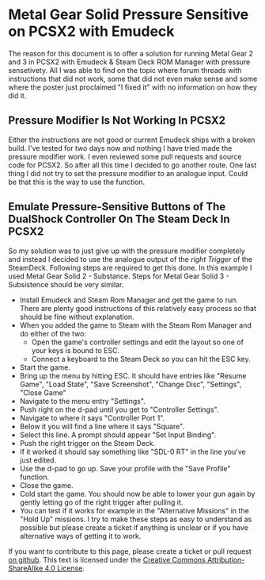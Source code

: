 # Metal Gear Solid Pressure Sensitive on PCSX2 with Emudeck
The reason for this document is to offer a solution for running Metal Gear 2 and 3 in PCSX2 with Emudeck & Steam Deck ROM Manager with pressure sensetivety.
All I was able to find on the topic where forum threads with instructions that did not work, some that did not even make sense and some where the poster just proclaimed "I fixed it" with no information on how they did it.
## Pressure Modifier Is Not Working In PCSX2
Either the instructions are not good or current Emudeck ships with a broken build. I've tested for two days now and nothing I have tried made the pressure modifier work.
I even reviewed some pull requests and source code for PCSX2. So after all this time I decided to go another route.
One last thing I did not try to set the pressure modifier to an analogue input. Could be that this is the way to use the function.
## Emulate Pressure-Sensitive Buttons of The DualShock Controller On The Steam Deck In PCSX2
So my solution was to just give up with the pressure modifier completely and instead I decided to use the analogue output of the *right Trigger* of the SteamDeck.
Following steps are required to get this done. In this example I used Metal Gear Solid 2 - Substance. Steps for Metal Gear Solid 3 - Subsistence should be very similar.
- Install Emudeck and Steam Rom Manager and get the game to run. There are plenty good instructions of this relatively easy process so that should be fine without explanation.
- When you added the game to Steam with the Steam Rom Manager and do either of the two:
  - Open the game's controller settings and edit the layout so one of your keys is bound to ESC.
  - Connect a keyboard to the Steam Deck so you can hit the ESC key.
- Start the game.
- Bring up the menu by hitting ESC. It should have entries like "Resume Game", "Load State", "Save Screenshot", "Change Disc", "Settings", "Close Game"
- Navigate to the menu entry "Settings".
- Push right on the d-pad until you get to "Controller Settings".
- Navigate to where it says "Controller Port 1".
- Below it you will find a line where it says "Square".
- Select this line. A prompt should appear "Set Input Binding".
- Push the right trigger on the Steam Deck.
- If it worked it should say something like "SDL-0 RT" in the line you've just edited.
- Use the d-pad to go up. Save your profile with the "Save Profile" function.
- Close the game.
- Cold start the game. You should now be able to lower your gun again by gently letting go of the right trigger after pulling it.
- You can test if it works for example in the "Alternative Missions" in the "Hold Up" missions.
I try to make these steps as easy to understand as possible but please create a ticket if anything is unclear or if you have alternative ways of getting it to work.

If you want to contribute to this page, please create a ticket or pull request [on github](https://github.com/hhirsch/emu-deck-metal-gear).
This text is licensed under the [Creative Commons Attribution-ShareAlike 4.0 License](https://creativecommons.org/licenses/by-sa/4.0/).
